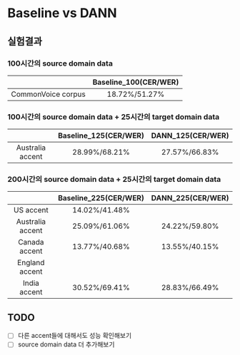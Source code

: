 # Baseline vs DANN
## 실험결과
### 100시간의 source domain data
| |Baseline_100(CER/WER)|
|:---:|:---:|
|CommonVoice corpus|18.72%/51.27%|
### 100시간의 source domain data + 25시간의 target domain data  
| |Baseline_125(CER/WER)|DANN_125(CER/WER)|
|:---:|:---:|:---:|
|Australia accent|28.99%/68.21%|27.57%/66.83%|
### 200시간의 source domain data + 25시간의 target domain data  
| |Baseline_225(CER/WER)|DANN_225(CER/WER)|
|:---:|:---:|:---:|
|US accent|14.02%/41.48%||
|Australia accent|25.09%/61.06%|24.22%/59.80%|
|Canada accent|13.77%/40.68%|13.55%/40.15%|
|England accent|||
|India accent|30.52%/69.41%|28.83%/66.49%|
## TODO
- [ ] 다른 accent들에 대해서도 성능 확인해보기  
- [ ] source domain data 더 추가해보기